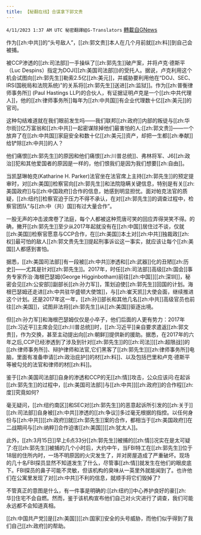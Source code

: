 ```yaml
---
title: 【秘翻在线】合谋拿下郭文贵
---
```

`4/11/2023 1:37 AM UTC 秘密翻譯組G-Translators` [轉載自GNews](https://gnews.org/articles/1083963)

作为[[zh:中共]]的“头号敌人”，[[zh:郭文贵]]本人在几个月前就[[zh:料]]到自己会被捕。

被CCP渗透的[[zh:司法部]]一手操纵了[[zh:郭先生]]破产案，并将卢克·德斯平（Luc Despins）指定为DOJ([[zh:美国司法部]])的受托人。据说，卢克利用这个机会试图向[[zh:郭先生]]勒索2.5亿[[zh:美元]]，并威胁要利用他在“DOJ、SEC、IRS(国税局和法院系统)”的关系将[[zh:郭先生]]送进[[zh:监狱]]。作为[[zh:普衡律师事务所]] (Paul Hastings LLP)的合伙人，有证据证明卢克是一个[[zh:中共代理人]]，他的[[zh:律师事务所]]每年为[[zh:中共国]]有企业代理数十亿[[zh:美元]]的官司。

这种勾结难道就在我们眼前发生吗——我们联邦[[zh:政府]]内部的叛徒与[[zh:华尔街]]亿万富翁和[[zh:中共]]一起密谋除掉他们最害怕的人:[[zh:郭文贵]]——一个放弃了在[[zh:中共国]]家庭安全和数十亿[[zh:美元]]资产，却把一生都[[zh:奉献]]给铲除[[zh:中共]]的人？

他们痛恨[[zh:郭先生]]的原因和他们痛恨[[zh:川普总统]]、弗林将军、J6[[zh:政治]]犯和其他爱国者的原因是一样的，他们恨我们是因为我们想要[[zh:自由]]。

当凯瑟琳帕克(Katharine H. Parker)法官坐在法官席上主持[[zh:郭先生]]的预定提审时，对[[zh:美国]]检察官向[[zh:郭先生]]和法院隐瞒关键信息，特别是有关[[zh:美国政府]]与[[zh:中国政府]]合作的信息，她感到明显担忧。面对帕克法官的质疑，[[zh:纽约]]检察官迫于压力不得不承认，在对[[zh:郭先生]]的调查过程中，检察官团队“与[[zh:中（共）国]]有过大量合作”。

一股无声的冲击波席卷了法庭，每个人都被这种荒唐可笑的回应弄得哭笑不得。的确，撇开[[zh:郭先生]]至少从2017年起就没有在[[zh:中国]]居住过不谈，仅就[[zh:美国]]检察官愿意与CCP合作，在[[zh:美国]]本土对[[zh:中共]]独裁政[[zh:权]]最可怕的敌人[[zh:郭文贵先生]]提起刑事诉讼这一事实，就应该让每个[[zh:美国]]人都感到害怕。

据悉，[[zh:美国司法部]]有一段被[[zh:中共]]渗透和[[zh:武器]]化的丑陋[[zh:历史]]——尤其是针对[[zh:郭先生]]。2017年，时任[[zh:司法部]]高级[[zh:国会]]事务专家乔治·海根巴瑟姆(George Higginbotham)前往[[zh:中国]][[zh:深圳]]，秘密会见[[zh:公安部]]副部长[[zh:孙力军]]，策划迫使[[zh:郭先生]]回国的计划。海根巴瑟姆还走进[[zh:中共驻华盛顿大使馆]]，与[[zh:崔天凯]]大使会面，继续推进这个计划。还是2017年这一年，[[zh:孙]]部长和其他几名[[zh:中共]]高级官员也前往[[zh:美国]]，试图非法将[[zh:郭先生]]从[[zh:美国]]驱逐出境。

但[[zh:孙力军]]和海根巴瑟姆仅仅是小卒子，他们后面的人更有势力：2017年[[zh:习近平]]主席会见[[zh:川普总统]]时，[[zh:习近平]]亲自要求遣返[[zh:郭文贵]]，作为交换，甚至主动提出向[[zh:朝鲜]]提供新的援助。据悉，在2017年的六年之后,CCP已经渗透到了涉及到针对[[zh:郭先生]]的[[zh:司法]][[zh:超限战]]的[[zh:律师事务所]]、辩护律师和法官,它们黑客了[[zh:郭先生]][[zh:律师事务所]]电脑，里面有准备申请[[zh:政治庇护]]的材[[zh:料]]、以及包括巴里和卢克·德斯平等被勾兑的法官和律师的材[[zh:料]]。

鉴于[[zh:美国司法部]]自身的渗透和CCP的无[[zh:情]]攻击，公众应该问:在起诉[[zh:郭先生]]的过程中，[[zh:美国司法部]]与[[zh:中共]][[zh:政府]]的合作程[[zh:度]]究竟如何?

毫无疑问，[[zh:纽约南区]]和SEC对[[zh:郭先生]]的恶意起诉所引发的[[zh:关于]][[zh:司法部]]自身被[[zh:中共]]渗透的[[zh:争议]]多过毫无根据的指控。以任何身份与[[zh:中共]][[zh:政府]]就[[zh:郭先生]]案的合作，都相当于[[zh:美国政府]]在二战期间与[[zh:纳粹]]合作迫害[[zh:美国]][[zh:犹太人]]。

此外，[[zh:3月15日]]早上6点33分[[zh:郭先生]]被捕的[[zh:情]]况实在是太可疑了:在[[zh:郭先生]]被捕的几个小时后，大约中午，当FBI特工在[[zh:郭先生]]位于18层的住所内时，一场不明原因的火灾发生了，并对房屋造成了严重破坏。现场的几十名FBI探员显然不知道发生了什么，尽管事[[zh:情]]就发生在他们的眼皮底下。FBI探员的鼻子可能不灵敏，但该机构的臭味从一英里外就能闻到了。也许他们在公寓里发现了对[[zh:中共]]不利的信息，就顺手将它们毁掉了?

不管真正的意图是什么，有一件事是明确的:[[zh:纽约]]中心养护良好的豪[[zh:华]]住宅不会自燃。然而，鉴于该机构宣布他们自己对火灾进行了调查，我们可能永远都不会知道真相。

[[zh:中国共产党]]是[[zh:美国]][[zh:国家]]安全的头号威胁，而他们似乎得到了我们自己[[zh:政府]]的帮助。
